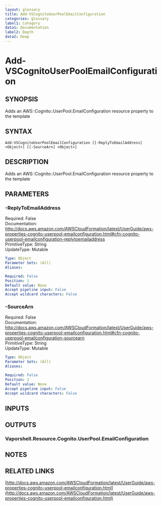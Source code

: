 ```yaml
---
layout: glossary
title: Add-VSCognitoUserPoolEmailConfiguration
categories: glossary
label1: Category
data1: Documentation
label2: Depth
data2: Deep
---
```


# Add-VSCognitoUserPoolEmailConfiguration

## SYNOPSIS
Adds an AWS::Cognito::UserPool.EmailConfiguration resource property to the template

## SYNTAX

```
Add-VSCognitoUserPoolEmailConfiguration [[-ReplyToEmailAddress] <Object>] [[-SourceArn] <Object>]
```

## DESCRIPTION
Adds an AWS::Cognito::UserPool.EmailConfiguration resource property to the template

## PARAMETERS

### -ReplyToEmailAddress
Required: False    
Documentation: http://docs.aws.amazon.com/AWSCloudFormation/latest/UserGuide/aws-properties-cognito-userpool-emailconfiguration.html#cfn-cognito-userpool-emailconfiguration-replytoemailaddress    
PrimitiveType: String    
UpdateType: Mutable

```yaml
Type: Object
Parameter Sets: (All)
Aliases: 

Required: False
Position: 1
Default value: None
Accept pipeline input: False
Accept wildcard characters: False
```

### -SourceArn
Required: False    
Documentation: http://docs.aws.amazon.com/AWSCloudFormation/latest/UserGuide/aws-properties-cognito-userpool-emailconfiguration.html#cfn-cognito-userpool-emailconfiguration-sourcearn    
PrimitiveType: String    
UpdateType: Mutable

```yaml
Type: Object
Parameter Sets: (All)
Aliases: 

Required: False
Position: 2
Default value: None
Accept pipeline input: False
Accept wildcard characters: False
```

## INPUTS

## OUTPUTS

### Vaporshell.Resource.Cognito.UserPool.EmailConfiguration

## NOTES

## RELATED LINKS

[http://docs.aws.amazon.com/AWSCloudFormation/latest/UserGuide/aws-properties-cognito-userpool-emailconfiguration.html](http://docs.aws.amazon.com/AWSCloudFormation/latest/UserGuide/aws-properties-cognito-userpool-emailconfiguration.html)


